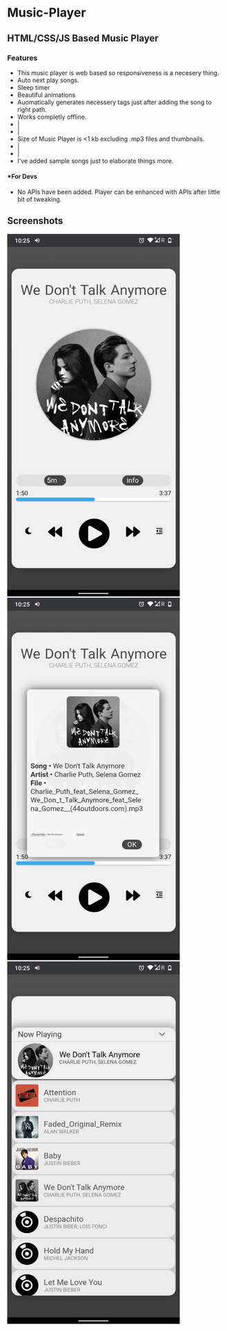 # Music-Player
## HTML/CSS/JS Based Music Player
### Features
* This music player is web based so responsiveness is a necesery thing.
* Auto next play songs.
* Sleep timer
* Beautiful animations
* Auomatically generates necessery tags just after adding the song to right path.
* Works completly offline.
* |
* |
* Size of Music Player is <1 kb excluding .mp3 files and thumbnails.
* |
* |
* I've added sample songs just to elaborate things more.

#### *For Devs
* No APIs have been added. Player can be enhanced with APIs after little bit of tweaking.

## Screenshots
<img src="https://github.com/amit9838/Music-Player/blob/master/Screenshot_1.png" width="400" height="840"/>
<img src="https://github.com/amit9838/Music-Player/blob/master/Screenshot_2.png" width="400" height="840"/>
<img src="https://github.com/amit9838/Music-Player/blob/master/Screenshot_3.png" width="400" height="840"/>
